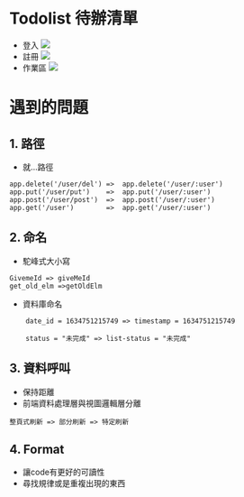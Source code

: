 # Todolist 待辦清單
* 登入
![](https://i.imgur.com/x6eFtVY.png)
* 註冊
![](https://i.imgur.com/2ZwxMC6.png)
* 作業區
![](https://i.imgur.com/rpyCpew.png)

# 遇到的問題

## 1. 路徑
* 就...路徑
```javascript=
app.delete('/user/del') =>  app.delete('/user/:user')
app.put('/user/put')    =>  app.put('/user/:user')
app.post('/user/post')  =>  app.post('/user/:user')
app.get('/user')        =>  app.get('/user/:user')
```
## 2. 命名
* 駝峰式大小寫
```javascript=
GivemeId => giveMeId
get_old_elm =>getOldElm
```
* 資料庫命名
```json=
    date_id = 1634751215749 => timestamp = 1634751215749
    
    status = "未完成" => list-status = "未完成"
```
## 3. 資料呼叫
* 保持距離
* 前端資料處理層與視圖邏輯層分離
```javascript=
整頁式刷新 => 部分刷新 => 特定刷新
```
## 4. Format
* 讓code有更好的可讀性
* 尋找規律或是重複出現的東西